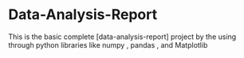 # Data-Analysis-Report
 This is the basic complete [data-analysis-report] project by the using through python libraries like numpy , pandas , and Matplotlib
